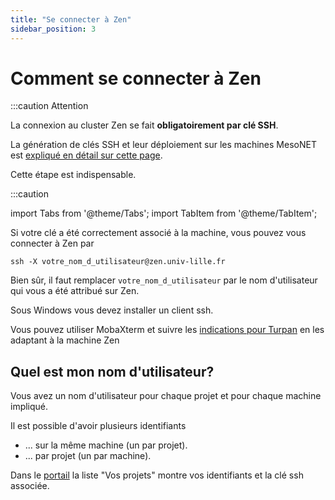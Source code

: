 ```yaml
---
title: "Se connecter à Zen"
sidebar_position: 3
---
```


# Comment se connecter à Zen

:::caution Attention

La connexion au cluster Zen se fait **obligatoirement par clé SSH**.

La génération de clés SSH et leur déploiement sur les machines MesoNET est [expliqué en détail sur cette page](/acces/ssh).

Cette étape est indispensable.

:::caution


import Tabs from '@theme/Tabs';
import TabItem from '@theme/TabItem';


<Tabs>
  <TabItem value="linux" label="GNU Linux/MacOS" default>

Si votre clé a été correctement associé à la machine, vous pouvez vous connecter à Zen par

```shell
ssh -X votre_nom_d_utilisateur@zen.univ-lille.fr
```

Bien sûr, il faut remplacer `votre_nom_d_utilisateur` par le nom d'utilisateur qui vous a été attribué sur Zen.


  </TabItem>
  <TabItem value="windows" label="Windows">

Sous Windows vous devez installer un client ssh.

Vous pouvez utiliser MobaXterm et suivre les [indications pour Turpan](arch_exp/turpan) en les adaptant à la machine Zen

  </TabItem>
</Tabs>

## Quel est mon nom d'utilisateur?

Vous avez un nom d'utilisateur pour chaque projet et pour chaque machine impliqué.

Il est possible d'avoir plusieurs identifiants
- ... sur la même machine (un par projet).
- ... par projet (un par machine).

Dans le [portail](https://acces.mesonet.fr) la liste "Vos projets" montre vos identifiants et la clé ssh associée.

<!-- ![screenshot mesonet usernames](/img/mesonet-usernames.png)

Dans cet example, mon identifiant pour le projet M24072 sur Zen est `m24072-90`, la clé associé a été nommé `test-zen`. -->
